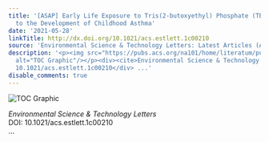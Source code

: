 ```yaml
---
title: '[ASAP] Early Life Exposure to Tris(2-butoxyethyl) Phosphate (TBOEP) Is Related
  to the Development of Childhood Asthma'
date: '2021-05-28'
linkTitle: http://dx.doi.org/10.1021/acs.estlett.1c00210
source: 'Environmental Science & Technology Letters: Latest Articles (ACS Publications)'
description: '<p><img src="https://pubs.acs.org/na101/home/literatum/publisher/achs/journals/content/estlcu/0/estlcu.ahead-of-print/acs.estlett.1c00210/20210528/images/medium/ez1c00210_0003.gif"
  alt="TOC Graphic"/></p><div><cite>Environmental Science & Technology Letters</cite></div><div>DOI:
  10.1021/acs.estlett.1c00210</div> ...'
disable_comments: true
---
```

<p><img src="https://pubs.acs.org/na101/home/literatum/publisher/achs/journals/content/estlcu/0/estlcu.ahead-of-print/acs.estlett.1c00210/20210528/images/medium/ez1c00210_0003.gif" alt="TOC Graphic"/></p><div><cite>Environmental Science & Technology Letters</cite></div><div>DOI: 10.1021/acs.estlett.1c00210</div> ...